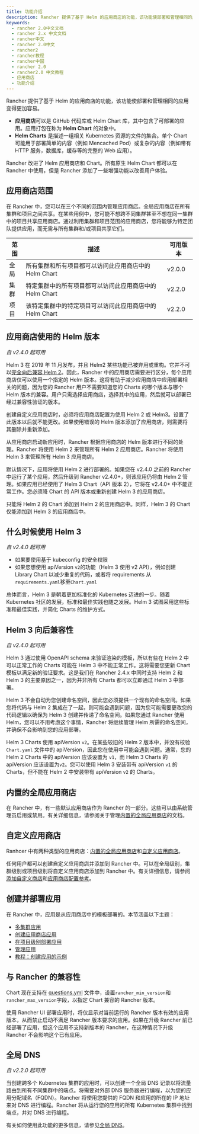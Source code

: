 ```yaml
---
title: 功能介绍
description: Rancher 提供了基于 Helm 的应用商店的功能，该功能使部署和管理相同的应用变得更加容易。应用商店可以是 GitHub 代码库或 Helm Chart 库，其中包含了可部署的应用。应用打包在称为Helm Chart的对象中。Helm Charts是描述一组相关 Kubernetes 资源的文件的集合。单个 Chart 可能用于部署简单的内容（例如 Mencached Pod）或复杂的内容（例如带有 HTTP 服务，数据库，缓存等的完整的 Web 应用）。Rancher 改进了 Helm 应用商店和 Chart。所有原生 Helm Chart 都可以在 Rancher 中使用，但是 Rancher 添加了一些增强功能以改善用户体验。
keywords:
  - rancher 2.0中文文档
  - rancher 2.x 中文文档
  - rancher中文
  - rancher 2.0中文
  - rancher2
  - rancher教程
  - rancher中国
  - rancher 2.0
  - rancher2.0 中文教程
  - 应用商店
  - 功能介绍
---
```


Rancher 提供了基于 Helm 的应用商店的功能，该功能使部署和管理相同的应用变得更加容易。

- **应用商店**可以是 GitHub 代码库或 Helm Chart 库，其中包含了可部署的应用。应用打包在称为 **Helm Chart** 的对象中。
- **Helm Charts** 是描述一组相关 Kubernetes 资源的文件的集合。单个 Chart 可能用于部署简单的内容（例如 Mencached Pod）或复杂的内容（例如带有 HTTP 服务，数据库，缓存等的完整的 Web 应用）。

Rancher 改进了 Helm 应用商店和 Chart。所有原生 Helm Chart 都可以在 Rancher 中使用，但是 Rancher 添加了一些增强功能以改善用户体验。

## 应用商店范围

在 Rancher 中，您可以在三个不同的范围内管理应用商店。全局应用商店在所有集群和项目之间共享。在某些用例中，您可能不想跨不同集群甚至不想在同一集群中的项目共享应用商店。通过利用集群和项目范围的应用商店，您将能够为特定团队提供应用，而无需与所有集群和/或项目共享它们。

| 范围 | 描述                                                    | 可用版本 |
| ---- | ------------------------------------------------------- | -------- |
| 全局 | 所有集群和所有项目都可以访问此应用商店中的 Helm Chart   | v2.0.0   |
| 集群 | 特定集群中的所有项目都可以访问此应用商店中的 Helm Chart | v2.2.0   |
| 项目 | 该特定集群中的特定项目可以访问此应用商店中的 Helm Chart | v2.2.0   |

## 应用商店使用的 Helm 版本

_自 v2.4.0 起可用_

Helm 3 在 2019 年 11 月发布，并且 Helm2 某些功能已被弃用或重构。它并不可以[完全向后兼容 Helm 2](#Helm-3-向后兼容性)。因此，Rancher 中的应用商店需要进行区分，每个应用商店仅可以使用一个指定的 Helm 版本。这将有助于减少应用商店中应用部署相关的问题，因为您的 Rancher 用户不需要知道您的 Charts 的哪个版本与哪个 Helm 版本的兼容。用户只需选择应用商店，选择其中的应用，然后就可以部署已经过兼容性验证的版本。

创建自定义应用商店时，必须将应用商店配置为使用 Helm 2 或 Helm3。设置了此版本以后就不能更改。如果使用错误的 Helm 版本添加了应用商店，则需要将其删除并重新添加。

从应用商店启动新应用时，Rancher 根据应用商店的 Helm 版本进行不同的处理。Rancher 将使用 Helm 2 来管理所有 Helm 2 应用商店。Rancher 将使用 Helm 3 来管理所有 Helm 3 应用商店。

默认情况下，应用将使用 Helm 2 进行部署的。如果您在 v2.4.0 之前的 Rancher 中运行了某个应用，然后升级到 Rancher v2.4.0+，则该应用仍将由 Helm 2 管理。如果应用已经使用了 Helm 3 Chart（API 版本 2），它将在 v2.4.0+ 中不能正常工作。您必须降 Chart 的 API 版本或重新创建 Helm 3 的应用商店。

只能将 Helm 2 的 Chart 添加到 Helm 2 的应用商店中。同样，Helm 3 的 Chart 仅能添加到 Helm 3 的应用商店中。

## 什么时候使用 Helm 3

_自 v2.4.0 起可用_

- 如果要使用基于 kubeconfig 的安全权限
- 如果您想使用 apiVersion `v2`的功能（Helm 3 使用 v2 API），例如创建 Library Chart 以减少重复的代码，或者将 requirements 从`requirements.yaml`移至`Chart.yaml`

总体而言，Helm 3 是朝着更加标准化的 Kubernetes 迈进的一步。随着 Kubernetes 社区的发展，标准和最佳实践也随之发展。Helm 3 试图采用这些标准和最佳实践，并简化 Charts 的维护方式。

## Helm 3 向后兼容性

_自 v2.4.0 起可用_

Helm 3 通过使用 OpenAPI schema 来验证渲染的模板，所以有些在 Helm 2 中可以正常工作的 Charts 可能在 Helm 3 中不能正常工作。这将需要您更新 Chart 模板以满足新的验证要求。这是我们在 Rancher 2.4.x 中同时支持 Helm 2 和 Helm 3 的主要原因之一，因为并非所有 Charts 都可以立即通过 Helm 3 中部署。

Helm 3 不会自动为您创建命名空间，因此您必须提供一个现有的命名空间。如果您将代码与 Helm 2 集成在了一起，则可能会遇到问题，因为您可能需要更改您的代码逻辑以确保为 Helm 3 创建并传递了命名空间。如果您通过 Rancher 使用 Helm，您可以不用考虑这个事情，Rancher 将继续管理 Helm 所需的命名空间，并确保不会影响到您的应用部署。

Helm 3 Charts 使用 apiVersion `v2`。在某些较旧的 Helm 2 版本中，并没有校验 `Chart.yaml` 文件中的 apiVersion，因此您在使用中可能会遇到问题。通常，您的 Helm 2 Charts 中的 apiVersion 应该设置为 `v1`，而 Helm 3 Charts 的 apiVersion 应该设置为`v2`。您可以使用 Helm 3 安装带有 apiVersion `v1` 的 Charts，但不能在 Helm 2 中安装带有 apiVersion `v2` 的 Charts。

## 内置的全局应用商店

在 Rancher 中，有一些默认应用商店作为 Rancher 的一部分。这些可以由系统管理员启用或禁用。有关详细信息，请参阅关于管理[内置的全局应用商店](/docs/rancher2/helm-charts/legacy-catalogs/built-in/_index)的文档。

## 自定义应用商店

Ranhcer 中有两种类型的应用商店：[内置的全局应用商店](/docs/rancher2/helm-charts/legacy-catalogs/built-in/_index)和[自定义应用商店](/docs/rancher2/helm-charts/legacy-catalogs/adding-catalogs/_index)。

任何用户都可以创建自定义应用商店并添加到 Rancher 中。可以在全局级别，集群级别或项目级别将自定义应用商店添加到 Rancher 中。有关详细信息，请参阅[添加自定义商店](/docs/rancher2/helm-charts/legacy-catalogs/adding-catalogs/_index)和[应用商店配置参考](/docs/rancher2/helm-charts/legacy-catalogs/catalog-config/_index)。

## 创建并部署应用

在 Rancher 中，应用是从应用商店中的模板部署的。本节涵盖以下主题：

- [多集群应用](/docs/rancher2/helm-charts/legacy-catalogs/multi-cluster-apps/_index)
- [创建应用商店应用](/docs/rancher2/helm-charts/legacy-catalogs/creating-apps/_index)
- [在项目级别部署应用](/docs/rancher2/helm-charts/legacy-catalogs/launching-apps/_index)
- [管理应用](/docs/rancher2/helm-charts/legacy-catalogs/managing-apps/_index)
- [教程：创建应用的示例](/docs/rancher2/helm-charts/legacy-catalogs/tutorial/_index)

## 与 Rancher 的兼容性

Chart 现在支持在 [questions.yml](https://github.com/rancher/integration-test-charts/blob/master/charts/chartmuseum/v1.6.0/questions.yml) 文件中，设置`rancher_min_version`和`rancher_max_version`字段，以指定 Chart 兼容的 Rancher 版本。

使用 Rancher UI 部署应用时，将仅显示对当前运行的 Rancher 版本有效的应用版本，从而禁止启动不满足 Rancher 版本要求的应用。如果在升级 Rancher 前已经部署了应用，但这个应用不支持新版本的 Rancher，在这种情况下升级 Rancher 不会影响这个已有应用。

## 全局 DNS

_自 v2.2.0 起可用_

当创建跨多个 Kubernetes 集群的应用时，可以创建一个全局 DNS 记录以将流量路由到所有不同集群中的端点。将需要对外部 DNS 服务器进行编程，以为您的应用分配域名（FQDN）。Rancher 将使用您提供的 FQDN 和应用的所在的 IP 地址来对 DNS 进行编程。Rancher 将从运行您的应用的所有 Kubernetes 集群中找到端点，并对 DNS 进行编程。

有关如何使用此功能的更多信息，请参见[全局 DNS](/docs/rancher2/helm-charts/legacy-catalogs/globaldns/_index)。
